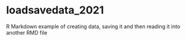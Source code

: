 # loadsavedata_2021
R Markdown example of creating data, saving it and then reading it into another RMD file
